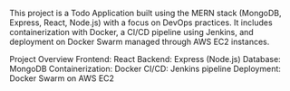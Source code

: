 This project is a Todo Application built using the MERN stack (MongoDB, Express, React, Node.js) with a focus on DevOps practices. It includes containerization with Docker, a CI/CD pipeline using Jenkins, and deployment on Docker Swarm managed through AWS EC2 instances.

Project Overview
Frontend: React
Backend: Express (Node.js)
Database: MongoDB
Containerization: Docker
CI/CD: Jenkins pipeline
Deployment: Docker Swarm on AWS EC2
